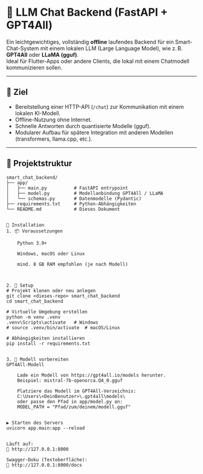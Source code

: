 # 🧠 LLM Chat Backend (FastAPI + GPT4All)

Ein leichtgewichtiges, vollständig **offline** laufendes Backend für ein Smart-Chat-System mit einem lokalen LLM (Large Language Model), wie z. B. **GPT4All** oder **LLaMA (gguf)**.  
Ideal für Flutter-Apps oder andere Clients, die lokal mit einem Chatmodell kommunizieren sollen.

---

## 🎯 Ziel

- Bereitstellung einer HTTP-API (`/chat`) zur Kommunikation mit einem lokalen KI-Modell.
- Offline-Nutzung ohne Internet.
- Schnelle Antworten durch quantisierte Modelle (gguf).
- Modularer Aufbau für spätere Integration mit anderen Modellen (transformers, llama.cpp, etc.).

---

## 📁 Projektstruktur

```plaintext
smart_chat_backend/
├── app/
│   ├── main.py          # FastAPI entrypoint
│   ├── model.py         # Modellanbindung GPT4All / LLaMA
│   └── schemas.py       # Datenmodelle (Pydantic)
├── requirements.txt     # Python-Abhängigkeiten
└── README.md            # Dieses Dokument


🚀 Installation
1. 📦 Voraussetzungen

    Python 3.9+

    Windows, macOS oder Linux

    mind. 8 GB RAM empfohlen (je nach Modell)



2. 🔧 Setup
# Projekt klonen oder neu anlegen
git clone <dieses-repo> smart_chat_backend
cd smart_chat_backend

# Virtuelle Umgebung erstellen
python -m venv .venv
.venv\Scripts\activate   # Windows
# source .venv/bin/activate  # macOS/Linux

# Abhängigkeiten installieren
pip install -r requirements.txt


3. 🧠 Modell vorbereiten
GPT4All-Modell

    Lade ein Modell von https://gpt4all.io/models herunter.
    Beispiel: mistral-7b-openorca.Q4_0.gguf

    Platziere das Modell im GPT4All-Verzeichnis:
    C:\Users\<DeinBenutzer>\.gpt4all\models\
    oder passe den Pfad in app/model.py an:
    MODEL_PATH = "Pfad/zum/deinem/modell.gguf"


▶️ Starten des Servers
uvicorn app.main:app --reload


Läuft auf:
📍 http://127.0.0.1:8000

Swagger-Doku (Testoberfläche):
📄 http://127.0.0.1:8000/docs
